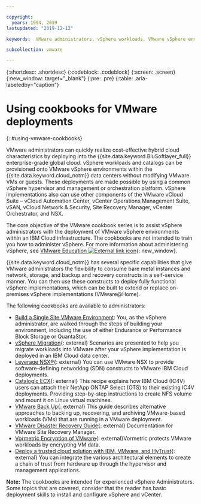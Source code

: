```yaml
---

copyright:
  years: 1994, 2019
lastupdated: "2019-12-12"

keywords:  VMware administrators, vSphere workloads, VMware vSphere environments, cookbooks, VMware deployments, vSphere administrators

subcollection: vmware

---
```


{:shortdesc: .shortdesc}
{:codeblock: .codeblock}
{:screen: .screen}
{:new_window: target="_blank"}
{:pre: .pre}
{:table: .aria-labeledby="caption"}

# Using cookbooks for VMware deployments
{: #using-vmware-cookbooks}

VMware administrators can quickly realize cost-effective hybrid cloud characteristics by deploying into the {{site.data.keyword.BluSoftlayer_full}} enterprise-grade global cloud. vSphere workloads and catalogs can be provisioned onto VMware vSphere environments within the {{site.data.keyword.cloud_notm}} data centers without modifying VMware VMs or guests. These deployments are made possible by using a common vSphere hypervisor and management or orchestration platform. vSphere implementations also can use other components of the VMware vCloud Suite – vCloud Automation Center, vCenter Operations Management Suite, vSAN, vCloud Network & Security, Site Recovery Manager, vCenter Orchestrator, and NSX.

The core objective of the VMware cookbook series is to assist vSphere administrators with the deployment of VMware vSphere environments within an IBM Cloud infrastructure. The cookbooks are not intended to train you how to administer vSphere. For more information about administering vSphere, see [VMware Education ![External link icon](../../icons/launch-glyph.svg "External link icon")](http://mylearn.vmware.com/mgrreg/index.cfm){: new_window}.

{{site.data.keyword.cloud_notm}} has several specific capabilities that give VMware administrators the flexibility to consume bare metal instances and network, storage, and backup and recovery constructs in a self-service manner. You can then use these constructs to deploy fully functional vSphere implementations, which can be built to extend or replace on-premises vSphere implementations (VMware@Home).

The following cookbooks are available to administrators:


* [Build a Single Site VMware Environment](/docs/infrastructure/virtualization?topic=Virtualization-advanced-single-site-vmware-reference-architecture): You, as the vSphere administrator, are walked through the steps of building your environment, including the use of either Endurance or Performance Block Storage or QuantaStor.
* [vSphere Migration](https://docs.vmware.com/en/VMware-vSphere/6.7/com.vmware.vsphere.update_manager.doc/GUID-F7191592-048B-40C7-A610-CFEE6A790AB0.html){: external} Scenarios are presented to help you migrate workloads into VMware after your vSphere implementation is deployed in an IBM Cloud data center.
* [Leverage NSX®](https://developer.ibm.com/recipes/tutorials/?s=nsx){: external} You can use VMware NSX to provide software-defining networking (SDN) constructs to VMware IBM Cloud deployments.
* [Catalogic ECX](https://developer.ibm.com/recipes/tutorials/steps-to-attach-dedicated-storage-to-existing-ic4v-deployments-on-ibm-cloud/#r_overview){: external} This recipe explains how IBM Cloud (IC4V) users can attach their NetApp ONTAP Select (OTS) to their existing IC4V deployments. Providing step-by-step instructions to create NFS volume and mount it on Linux virtual machines.
* [VMware Back Up](https://www.vmware.com/pdf/vi3_30_20_vm_backup.pdf){: external} This guide describes alternative approaches to backing up, recovering, and archiving VMware-based workloads (VMs) that are running in a VMware deployment.
* [VMware Disaster Recovery Guide](https://www.vmware.com/support/pubs/srm_pubs.html){: external} Documentation for VMware Site Recovery Manager.
* [Vormetric Encryption of VMware](http://go.thalesesecurity.com/rs/480-LWA-970/images/VMware-Encryption-and-KMIP-Integration-with-Vormetric-Data-Security-Manager-Integration-guide.pdf){: external}Vormetric protects VMware workloads by encrypting VM data.
* [Deploy a trusted cloud solution with IBM, VMware, and HyTrust](https://www.hytrust.com/solutions/ibm-cloud-secure-virtualization/){: external} You can integrate the various architectural elements to create a chain of trust from hardware up through the hypervisor and management applications.


**Note:** The cookbooks are intended for experienced vSphere Administrators. Some topics that are covered, consider that the reader has basic deployment skills to install and configure vSphere and vCenter.
